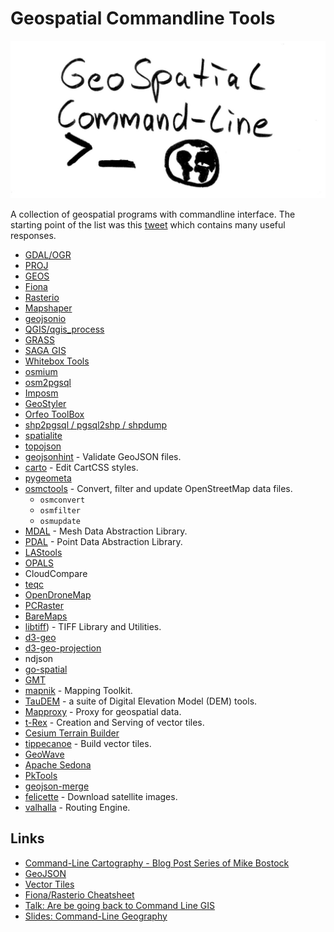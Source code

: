 # Geospatial Commandline Tools

![cover image geospatial commandline tools](cover_image.jpg)

A collection of geospatial programs with commandline interface. The starting point of the list was this [tweet](https://twitter.com/JakobMiksch/status/1358012117924904960) which contains many useful responses.

- [GDAL/OGR](https://gdal.org/)
- [PROJ](https://proj.org/index.html)
- [GEOS](https://git.osgeo.org/gitea/geos/geos/src/branch/master/util/geosop/README.md)
- [Fiona](https://github.com/Toblerity/Fiona/blob/master/docs/cli.rst)
- [Rasterio](https://rasterio.readthedocs.io/en/latest/cli.html)
- [Mapshaper](https://github.com/mbloch/mapshaper)
- [geojsonio](https://github.com/mapbox/geojsonio-cli)
- [QGIS/qgis_process](https://docs.qgis.org/3.16/en/docs/user_manual/processing/standalone.html)
- [GRASS](https://grass.osgeo.org/grass78/manuals/grass7.html)
- [SAGA GIS](http://www.saga-gis.org/en/index.html)
- [Whitebox Tools](https://github.com/jblindsay/whitebox-tools)
- [osmium](https://osmcode.org/osmium-tool/)
- [osm2pgsql](https://osm2pgsql.org/)
- [Imposm](https://imposm.org/)
- [GeoStyler](https://geostyler.org/)
- [Orfeo ToolBox](https://www.orfeo-toolbox.org/)
- [shp2pgsql / pgsql2shp / shpdump](https://manpages.ubuntu.com/manpages/bionic/man1/shpdump.1.html)
- [spatialite](https://www.gaia-gis.it/fossil/spatialite-tools/index)
- [topojson](https://github.com/topojson/topojson)
- [geojsonhint](https://github.com/mapbox/geojsonhint) - Validate GeoJSON files.
- [carto](https://cartocss.readthedocs.io/en/latest/installation_usage.html) - Edit CartCSS styles.
- [pygeometa](https://geopython.github.io/pygeometa/)
- [osmctools](https://gitlab.com/osm-c-tools/osmctools) - Convert, filter and update OpenStreetMap data files.
  - `osmconvert`
  - `osmfilter`
  - `osmupdate`
- [MDAL](https://www.mdal.xyz/) - Mesh Data Abstraction Library.  
- [PDAL](https://pdal.io/) - Point Data Abstraction Library.
- [LAStools](https://rapidlasso.com/lastools/)
- [OPALS](https://opals.geo.tuwien.ac.at/html/stable/usr_getting_started.html)
- CloudCompare
- [teqc](https://www.unavco.org/software/data-processing/teqc/tutorial/tutorial.html)
- [OpenDroneMap](https://github.com/OpenDroneMap/ODM)
- [PCRaster](https://pcraster.geo.uu.nl/)
- [BareMaps](https://github.com/baremaps/baremaps)
- [libtiff](http://www.libtiff.org/man/tiffsplit.1.html)) - TIFF Library and Utilities.
- [d3-geo](https://github.com/d3/d3-geo)
- [d3-geo-projection](https://github.com/d3/d3-geo-projection)
- ndjson
- [go-spatial](https://github.com/jblindsay/go-spatial)
- [GMT](https://www.generic-mapping-tools.org/)
- [mapnik](https://mapnik.org/) - Mapping Toolkit.
- [TauDEM](https://hydrology.usu.edu/taudem/taudem5/index.html) - a suite of Digital Elevation Model (DEM) tools. 
- [Mapproxy](https://mapproxy.org/) - Proxy for geospatial data.
- [t-Rex](https://t-rex.tileserver.ch) - Creation and Serving of vector tiles.
- [Cesium Terrain Builder](https://github.com/geo-data/cesium-terrain-builder)
- [tippecanoe](https://github.com/mapbox/tippecanoe) - Build vector tiles.
- [GeoWave](https://www.osgeo.org/projects/geowave/)
- [Apache Sedona](https://sedona.apache.org/)
- [PkTools](http://pktools.nongnu.org/html/index.html)
- [geojson-merge](https://github.com/mapbox/geojson-merge)
- [felicette](https://github.com/plant99/felicette) - Download satellite images. 
- [valhalla](https://github.com/valhalla/valhalla) - Routing Engine.


## Links

- [Command-Line Cartography - Blog Post Series of Mike Bostock](https://medium.com/@mbostock/command-line-cartography-part-1-897aa8f8ca2c#06f4)
- [GeoJSON](https://github.com/tmcw/awesome-geojson)
- [Vector Tiles](https://github.com/mapbox/awesome-vector-tiles#cli-utilities)
- [Fiona/Rasterio Cheatsheet](https://github.com/sgillies/frs-cheat-sheet)
- [Talk: Are be going back to Command Line GIS](https://media.ccc.de/v/bucharest-212-are-we-going-back-to-command-line-gis-)
- [Slides: Command-Line Geography](https://nerik.github.io/cli-geography)
